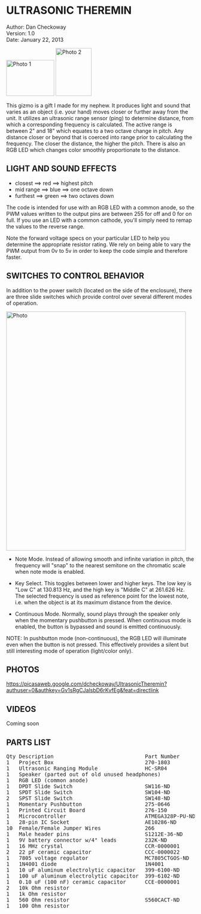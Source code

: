 # ULTRASONIC THEREMIN #

Author: Dan Checkoway  
Version: 1.0  
Date: January 22, 2013

<img alt="Photo 1" width="128" height="96" src="https://lh3.googleusercontent.com/-z__qlaC2LE4/UP5oyxflphI/AAAAAAAAFG8/UjlVUFarNF0/s128/IMG_2037.JPG"/>

<img alt="Photo 2" width="96" height="128" src="https://lh4.googleusercontent.com/-EWhWCNxlkJQ/UP5pacUwSzI/AAAAAAAAFHc/unhBAlgL7wg/s128/IMG_2039.JPG"/>

This gizmo is a gift I made for my nephew.  It produces light and sound that
varies as an object (i.e. your hand) moves closer or further away from the
unit.  It utilizes an ultrasonic range sensor (ping) to determine distance,
from which a corresponding frequency is calculated.  The active range is
between 2" and 18" which equates to a two octave change in pitch.  Any
distance closer or beyond that is coerced into range prior to calculating the
frequency.  The closer the distance, the higher the pitch.  There is also an
RGB LED which changes color smoothly proportionate to the distance.

## LIGHT AND SOUND EFFECTS ##

* closest   ==> red   ==> highest pitch
* mid range ==> blue  ==> one octave down
* furthest  ==> green ==> two octaves down

The code is intended for use with an RGB LED with a common anode, so the PWM
values written to the output pins are between 255 for off and 0 for on full.
If you use an LED with a common cathode, you'll simply need to remap the
values to the reverse range.

Note the forward voltage specs on your particular LED to help you determine
the appropriate resistor rating.  We rely on being able to vary the PWM output
from 0v to 5v in order to keep the code simple and therefore faster.

## SWITCHES TO CONTROL BEHAVIOR ##

In addition to the power switch (located on the side of the enclosure), there
are three slide switches which provide control over several different modes of
operation.

<img alt="Photo" width="480" height="640" src="https://lh4.googleusercontent.com/-EWhWCNxlkJQ/UP5pacUwSzI/AAAAAAAAFHc/unhBAlgL7wg/s512/IMG_2039.JPG"/>

* Note Mode.  Instead of allowing smooth and infinite variation in pitch,
the frequency will "snap" to the nearest semitone on the chromatic scale when
note mode is enabled.

* Key Select.  This toggles between lower and higher keys.  The low key is
"Low C" at 130.813 Hz, and the high key is "Middle C" at 261.626 Hz.  The
selected frequency is used as reference point for the lowest note, i.e. when
the object is at its maximum distance from the device.

* Continuous Mode.  Normally, sound plays through the speaker only when
the momentary pushbutton is pressed.  When continuous mode is enabled, the
button is bypassed and sound is emitted continuously.

NOTE: In pushbutton mode (non-continuous), the RGB LED will illuminate even
when the button is not pressed.  This effectively provides a silent but still
interesting mode of operation (light/color only).

## PHOTOS ##

https://picasaweb.google.com/dcheckoway/UltrasonicTheremin?authuser=0&authkey=Gv1sRgCJalsbD6rKvfEg&feat=directlink

## VIDEOS ##

Coming soon

## PARTS LIST ##

<pre>
Qty	Description								Part Number			Link
1	Project Box								270-1803			http://www.radioshack.com/product/index.jsp?productId=2062281
1	Ultrasonic Ranging Module				HC-SR04				http://www.amazon.com/Ultrasonic-Module-HC-SR04-Distance-Arduino/dp/B004U8TOE6
1	Speaker (parted out of old unused headphones)
1	RGB LED (common anode)										http://www.amazon.com/microtivity-IL612-Diffused-Controllable-Common/dp/B006S21SQO
1	DPDT Slide Switch						SW116-ND			http://www.digikey.com/product-detail/en/GF-126-3011/SW116-ND
1	SPDT Slide Switch						SW104-ND			http://www.digikey.com/product-detail/en/GF-624-6014/SW104-ND
2	SPST Slide Switch						SW148-ND			http://www.digikey.com/product-detail/en/GF-1123-0009/SW148-ND
1	Momentary Pushbutton					275-0646			http://www.radioshack.com/product/index.jsp?productId=2062510
1	Printed Circuit Board					276-150				http://www.radioshack.com/product/index.jsp?productId=2102845
1	Microcontroller							ATMEGA328P-PU-ND	http://www.digikey.com/product-detail/en/ATMEGA328P-PU/ATMEGA328P-PU-ND/1914589
1	28-pin IC Socket						AE10286-ND			http://www.digikey.com/product-detail/en/61303211821/AE10286-ND
10	Female/Female Jumper Wires				266					https://www.adafruit.com/products/266
1	Male header pins						S1212E-36-ND		http://www.digikey.com/product-detail/en/61303211821/S1212E-36-ND
1	9V battery connector w/4" leads			232K-ND				http://www.digikey.com/product-detail/en/61303211821/232K-ND
1	16 MHz crystal							CCR-0000001 		http://www.oddwires.com/16-000-mhz-16-mhz-crystal-hc-49-s-low-profile/
2	22 pF ceramic capacitor					CCC-0000022 		http://www.oddwires.com/22pf-50v-ceramic-disc-capacitor/
1	7805 voltage regulator					MC7805CTGOS-ND		http://www.digikey.com/product-detail/en/61303211821/MC7805CTGOS-ND
1	1N4001 diode							1N4001				http://www.oddwires.com/1n4001/
1	10 uF aluminum electrolytic capacitor	399-6100-ND			http://www.digikey.com/product-detail/en/61303211821/399-6100-ND
1	100 uF aluminum electrolytic capacitor	399-6102-ND			http://www.digikey.com/product-detail/en/61303211821/399-6102-ND
1	0.10 uF (100 nF) ceramic capacitor		CCE-0000001			http://www.oddwires.com/0-1uf-50v-ceramic-disc-capacitor/
2	10k Ohm resistor											http://www.oddwires.com/1-4w-0-25w-1-metal-film-resistor-10k-ohm-25-pack/
1	1k Ohm resistor												http://www.oddwires.com/1k-ohm-0-25w-metal-film-resistor-25-pack/
1	560 Ohm resistor						S560CACT-ND			http://www.digikey.com/product-detail/en/61303211821/S560CACT-ND
1	100 Ohm resistor											http://www.oddwires.com/100-ohm-1-4w-0-25w-1-metal-film-resistor-25-pack/
</pre>
